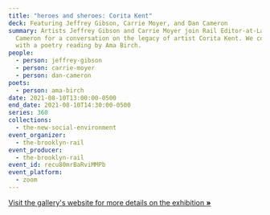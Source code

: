 ```yaml
---
title: "heroes and sheroes: Corita Kent"
deck: Featuring Jeffrey Gibson, Carrie Moyer, and Dan Cameron
summary: Artists Jeffrey Gibson and Carrie Moyer join Rail Editor-at-Large Dan
  Cameron for a conversation on the legacy of artist Corita Kent. We conclude
  with a poetry reading by Ama Birch.
people:
  - person: jeffrey-gibson
  - person: carrie-moyer
  - person: dan-cameron
poets:
  - person: ama-birch
date: 2021-08-10T13:00:00-0500
end_date: 2021-08-10T14:30:00-0500
series: 360
collections:
  - the-new-social-environment
event_organizer:
  - the-brooklyn-rail
event_producer:
  - the-brooklyn-rail
event_id: recu80mrBaRviMMPb
event_platform:
  - zoom
---
```

[Visit the gallery's website for more details on the exhibition **»**](http://www.andrewkreps.com/exhibitions)